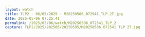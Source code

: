 ```yaml
---
layout: watch
title: TLP2 - 06/05/2025 - M20250506_072541_TLP_2T.jpg
date: 2025-05-06 07:25:41
permalink: /2025/05/06/watch/M20250506_072541_TLP_2
capture: TLP2/2025/202505/20250505/M20250506_072541_TLP_2T.jpg
---
```

